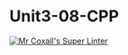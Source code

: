 # Unit3-08-CPP
[![Mr Coxall's Super Linter](https://github.com/ICS3U-C-Programming-GustavI/Unit3-08-CPP/workflows/Mr%20Coxall's%20Super%20Linter/badge.svg)](https://github.com/ICS3U-C-Programming-GustavI/Unit3-08-CPP/actions/)
